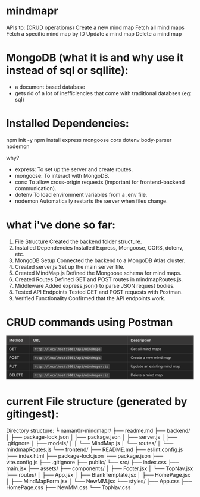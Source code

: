 # mindmapr

APIs to: (CRUD operatioms)
Create a new mind map
Fetch all mind maps
Fetch a specific mind map by ID
Update a mind map
Delete a mind map

# MongoDB (what it is and why use it instead of sql or sqllite):

- a document based database
- gets rid of a lot of inefficiencies that come with traditional databses (eg: sql)

# Installed Dependencies:

npm init -y
npm install express mongoose cors dotenv body-parser nodemon

why?

- express: To set up the server and create routes.
- mongoose: To interact with MongoDB.
- cors: To allow cross-origin requests (important for frontend-backend communication).
- dotenv To load environment variables from a .env file.
- nodemon Automatically restarts the server when files change.

# what i've done so far:

1. File Structure Created the backend folder structure.
2. Installed Dependencies Installed Express, Mongoose, CORS, dotenv, etc.
3. MongoDB Setup Connected the backend to a MongoDB Atlas cluster.
4. Created server.js Set up the main server file.
5. Created MindMap.js Defined the Mongoose schema for mind maps.
6. Created Routes Defined GET and POST routes in mindmapRoutes.js.
7. Middleware Added express.json() to parse JSON request bodies.
8. Tested API Endpoints Tested GET and POST requests with Postman.
9. Verified Functionality Confirmed that the API endpoints work.

# CRUD commands using Postman

![alt text](image.png)

# current File structure (generated by gitingest):

Directory structure:
└ naman0r-mindmapr/
├── readme.md
├── backend/
│ ├── package-lock.json
│ ├── package.json
│ ├── server.js
│ ├── .gitignore
│ ├── models/
│ │ └── MindMap.js
│ └── routes/
│ └── mindmapRoutes.js
└── frontend/
├── README.md
├── eslint.config.js
├── index.html
├── package-lock.json
├── package.json
├── vite.config.js
├── .gitignore
├── public/
└── src/
├── index.css
├── main.jsx
├── assets/
├── components/
│ ├── Footer.jsx
│ └── TopNav.jsx
├── routes/
│ ├── App.jsx
│ ├── BlankTemplate.jsx
│ ├── HomePage.jsx
│ ├── MindMapForm.jsx
│ └── NewMM.jsx
└── styles/
├── App.css
├── HomePage.css
├── NewMM.css
└── TopNav.css
